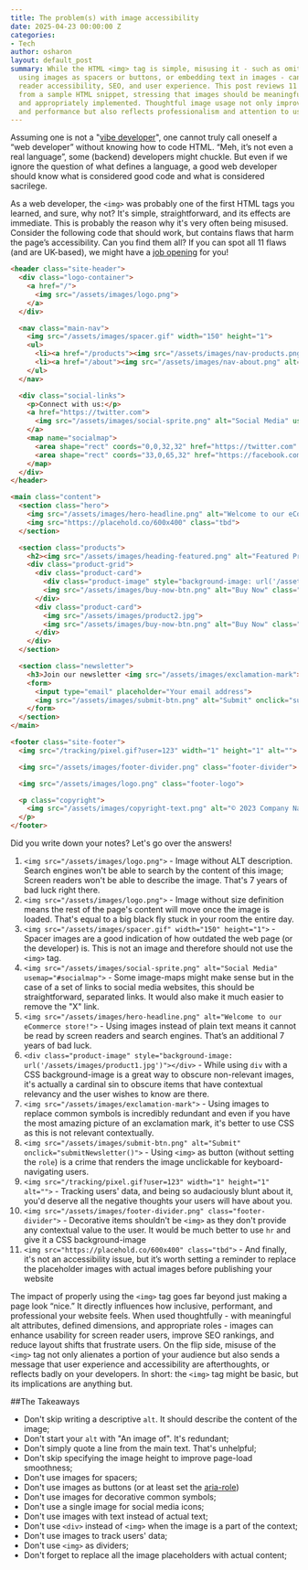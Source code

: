 ```yaml
---
title: The problem(s) with image accessibility
date: 2025-04-23 00:00:00 Z
categories:
- Tech
author: osharon
layout: default_post
summary: While the HTML <img> tag is simple, misusing it - such as omitting alt text,
  using images as spacers or buttons, or embedding text in images - can harm screen
  reader accessibility, SEO, and user experience. This post reviews 11 specific issues
  from a sample HTML snippet, stressing that images should be meaningful, accessible,
  and appropriately implemented. Thoughtful image usage not only improves inclusivity
  and performance but also reflects professionalism and attention to user needs.
---
```


Assuming one is not a "[vibe developer](https://medium.com/@niall.mcnulty/vibe-coding-b79a6d3f0caa)", one cannot truly call oneself a “web developer” without knowing how to code HTML. “Meh, it’s not even a real language”, some (backend) developers might chuckle. But even if we ignore the question of what defines a language, a good web developer should know what is considered good code and what is considered sacrilege.

As a web developer, the `<img>` was probably one of the first HTML tags you learned, and sure, why not? It's simple, straightforward, and its effects are immediate. This is probably the reason why it's very often being misused. Consider the following code that should work, but contains flaws that harm the page’s accessibility. Can you find them all? If you can spot all 11 flaws (and are UK-based), we might have a [job opening](https://www.scottlogic.com/careers/vacancies) for you!

~~~~html
<header class="site-header">
  <div class="logo-container">
    <a href="/">
      <img src="/assets/images/logo.png">
    </a>
  </div>

  <nav class="main-nav">
    <img src="/assets/images/spacer.gif" width="150" height="1">
    <ul>
      <li><a href="/products"><img src="/assets/images/nav-products.png" alt="Products"></a></li>
      <li><a href="/about"><img src="/assets/images/nav-about.png" alt="About Us"></a></li>
    </ul>
  </nav>

  <div class="social-links">
    <p>Connect with us:</p>
    <a href="https://twitter.com">
      <img src="/assets/images/social-sprite.png" alt="Social Media" usemap="#socialmap">
    </a>
    <map name="socialmap">
      <area shape="rect" coords="0,0,32,32" href="https://twitter.com" alt="Twitter">
      <area shape="rect" coords="33,0,65,32" href="https://facebook.com" alt="Facebook">
    </map>
  </div>
</header>

<main class="content">
  <section class="hero">
    <img src="/assets/images/hero-headline.png" alt="Welcome to our eCommerce store!">
    <img src="https://placehold.co/600x400" class="tbd">
  </section>

  <section class="products">
    <h2><img src="/assets/images/heading-featured.png" alt="Featured Products"></h2>
    <div class="product-grid">
      <div class="product-card">
        <div class="product-image" style="background-image: url('/assets/images/product1.jpg')"></div>
        <img src="/assets/images/buy-now-btn.png" alt="Buy Now" class="product-button">
      </div>
      <div class="product-card">
        <img src="/assets/images/product2.jpg">
        <img src="/assets/images/buy-now-btn.png" alt="Buy Now" class="product-button">
      </div>
    </div>
  </section>

  <section class="newsletter">
    <h3>Join our newsletter <img src="/assets/images/exclamation-mark"></h3>
    <form>
      <input type="email" placeholder="Your email address">
      <img src="/assets/images/submit-btn.png" alt="Submit" onclick="submitNewsletter()">
    </form>
  </section>
</main>

<footer class="site-footer">
  <img src="/tracking/pixel.gif?user=123" width="1" height="1" alt="">

  <img src="/assets/images/footer-divider.png" class="footer-divider">

  <img src="/assets/images/logo.png" class="footer-logo">

  <p class="copyright">
    <img src="/assets/images/copyright-text.png" alt="© 2023 Company Name. All Rights Reserved.">
  </p>
</footer>
~~~~

Did you write down your notes? Let's go over the answers!

1. `<img src="/assets/images/logo.png">` - Image without ALT description. Search engines won't be able to search by the content of this image; Screen readers won't be able to describe the image. That's 7 years of bad luck right there.
2. `<img src="/assets/images/logo.png">` - Image without size definition means the rest of the page's content will move once the image is loaded. That's equal to a big black fly stuck in your room the entire day.
3. `<img src="/assets/images/spacer.gif" width="150" height="1">` - Spacer images are a good indication of how outdated the web page (or the developer) is. This is not an image and therefore should not use the `<img>` tag.
4. `<img src="/assets/images/social-sprite.png" alt="Social Media" usemap="#socialmap">` - Some image-maps might make sense but in the case of a set of links to social media websites, this should be straightforward, separated links. It would also make it much easier to remove the "X" link.
5. `<img src="/assets/images/hero-headline.png" alt="Welcome to our eCommerce store!">` - Using images instead of plain text means it cannot be read by screen readers and search engines. That’s an additional 7 years of bad luck.
6. `<div class="product-image" style="background-image: url('/assets/images/product1.jpg')"></div>` - While using `div` with a CSS background-image is a great way to obscure non-relevant images, it's actually a cardinal sin to obscure items that have contextual relevancy and the user wishes to know are there.
7. `<img src="/assets/images/exclamation-mark">` - Using images to replace common symbols is incredibly redundant and even if you have the most amazing picture of an exclamation mark, it's better to use CSS as this is not relevant contextually.
8. `<img src="/assets/images/submit-btn.png" alt="Submit" onclick="submitNewsletter()">` - Using `<img>` as button (without setting the `role`) is a crime that renders the image unclickable for keyboard-navigating users.
9. `<img src="/tracking/pixel.gif?user=123" width="1" height="1" alt="">` - Tracking users' data, and being so audaciously blunt about it, you'd deserve all the negative thoughts your users will have about you.
10. `<img src="/assets/images/footer-divider.png" class="footer-divider">` - Decorative items shouldn't be `<img>` as they don't provide any contextual value to the user. It would be much better to use `hr` and give it a CSS background-image
11. `<img src="https://placehold.co/600x400" class="tbd">` - And finally, it's not an accessibility issue, but it’s worth setting a reminder to replace the placeholder images with actual images before publishing your website

The impact of properly using the `<img>` tag goes far beyond just making a page look “nice.” It directly influences how inclusive, performant, and professional your website feels. When used thoughtfully - with meaningful alt attributes, defined dimensions, and appropriate roles - images can enhance usability for screen reader users, improve SEO rankings, and reduce layout shifts that frustrate users. On the flip side, misuse of the `<img>` tag not only alienates a portion of your audience but also sends a message that user experience and accessibility are afterthoughts, or reflects badly on your developers.
In short: the `<img>` tag might be basic, but its implications are anything but.

##The Takeaways

- Don't skip writing a descriptive `alt`. It should describe the content of the image;
- Don't start your `alt` with "An image of". It's redundant;
- Don't simply quote a line from the main text. That's unhelpful;
- Don't skip specifying the image height to improve page-load smoothness;
- Don't use images for spacers;
- Don't use images as buttons (or at least set the [aria-role](https://developer.mozilla.org/en-US/docs/Web/Accessibility/ARIA/Reference/Roles))
- Don't use images for decorative common symbols;
- Don't use a single image for social media icons;
- Don't use images with text instead of actual text;
- Don't use `<div>` instead of `<img>` when the image is a part of the context;
- Don't use images to track users' data;
- Don't use `<img>` as dividers;
- Don't forget to replace all the image placeholders with actual content;